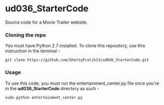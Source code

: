 # ud036_StarterCode
Source code for a Movie Trailer website.

### Cloning the repo
You must have Python 2.7 installed. To clone this repository, use this instruction in the terminal -
```
git clone https://github.com/ShettyPratik13/ud036_StarterCode.git
```

### Usage
To use this code, you must run the entertainment_center.py file once you're in the **ud036_StarterCode** directory as such -
```
sudo python entertainment_center.py
```
